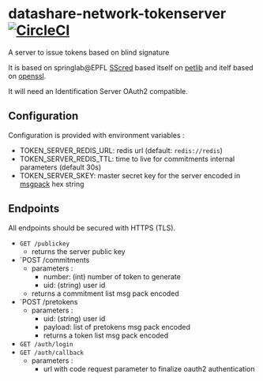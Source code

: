 # datashare-network-tokenserver [![CircleCI](https://circleci.com/gh/ICIJ/datashare-network-tokenserver/tree/main.svg?style=svg)](https://circleci.com/gh/ICIJ/datashare-network-tokenserver/tree/main)

A server to issue tokens based on blind signature

It is based on springlab@EPFL [SScred](https://github.com/spring-epfl/SSCred) based itself on [petlib](https://github.com/gdanezis/petlib) and itelf based on [openssl](https://www.openssl.org/).

It will need an Identification Server OAuth2 compatible.

## Configuration 

Configuration is provided with environment variables :

* TOKEN_SERVER_REDIS_URL: redis url (default: `redis://redis`)
* TOKEN_SERVER_REDIS_TTL: time to live for commitments internal parameters (default 30s)
* TOKEN_SERVER_SKEY: master secret key for the server encoded in [msgpack](https://msgpack.org/) hex string



## Endpoints

All endpoints should be secured with HTTPS (TLS).

* `GET /publickey`
  * returns the server public key
* `POST /commitments
  * parameters : 
    * number: (int) number of token to generate
    * uid: (string) user id
  * returns a commitment list msg pack encoded
* `POST /pretokens
  * parameters :
    * uid: (string) user id
    * payload: list of pretokens msg pack encoded
    * returns a token list msg pack encoded
* `GET /auth/login`
* `GET /auth/callback`
  * parameters : 
    * url with code request parameter to finalize oauth2 authentication

